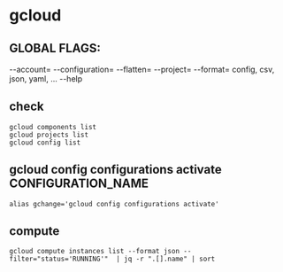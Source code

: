 # gcloud

## GLOBAL FLAGS:
--account= --configuration= --flatten= --project=
--format= config, csv, json, yaml, ...
--help

## check

```
gcloud components list
gcloud projects list
gcloud config list
```

## gcloud config configurations activate CONFIGURATION_NAME

```
alias gchange='gcloud config configurations activate'
```

## compute

```
gcloud compute instances list --format json --filter="status='RUNNING'"  | jq -r ".[].name" | sort
```
